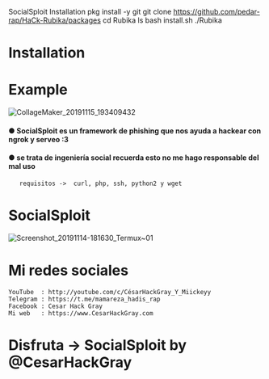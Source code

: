 SocialSploit 
     Installation
     pkg install -y git
     git clone https://github.com/pedar-rap/HaCk-Rubika/packages
     cd Rubika
     ls
     bash install.sh
     ./Rubika
# Installation 
##### 
# Example
![CollageMaker_20191115_193409432](https://user-images.githubusercontent.com/46208706/68985841-31a1a500-07df-11ea-9d0c-abff6a2f8c49.jpg)

#### ● SocialSploit es un framework de phishing que nos ayuda a hackear con ngrok y serveo :3 
#### ● se trata de ingeniería social recuerda esto no me hago responsable del mal uso
       
       requisitos ->  curl, php, ssh, python2 y wget
       
  
# SocialSploit 
![Screenshot_20191114-181630_Termux~01](https://user-images.githubusercontent.com/46208706/68985817-f8693500-07de-11ea-8a64-592468ed1440.jpg)
# Mi redes sociales
    YouTube  : http://youtube.com/c/CésarHackGray_Y_Miickeyy
    Telegram : https://t.me/mamareza_hadis_rap
    Facebook : Cesar Hack Gray
    Mi web   : https://www.CesarHackGray.com 
# Disfruta -> SocialSploit by @CesarHackGray
